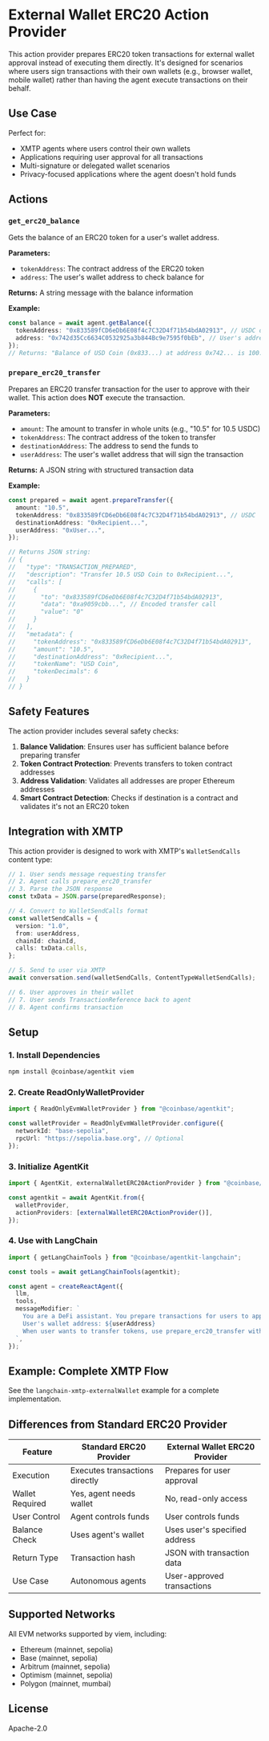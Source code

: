 # External Wallet ERC20 Action Provider

This action provider prepares ERC20 token transactions for external wallet approval instead of executing them directly. It's designed for scenarios where users sign transactions with their own wallets (e.g., browser wallet, mobile wallet) rather than having the agent execute transactions on their behalf.

## Use Case

Perfect for:
- XMTP agents where users control their own wallets
- Applications requiring user approval for all transactions
- Multi-signature or delegated wallet scenarios
- Privacy-focused applications where the agent doesn't hold funds

## Actions

### `get_erc20_balance`

Gets the balance of an ERC20 token for a user's wallet address.

**Parameters:**
- `tokenAddress`: The contract address of the ERC20 token
- `address`: The user's wallet address to check balance for

**Returns:** A string message with the balance information

**Example:**
```typescript
const balance = await agent.getBalance({
  tokenAddress: "0x833589fCD6eDb6E08f4c7C32D4f71b54bdA02913", // USDC on Base
  address: "0x742d35Cc6634C0532925a3b844Bc9e7595f0bEb", // User's address
});
// Returns: "Balance of USD Coin (0x833...) at address 0x742... is 100.5"
```

### `prepare_erc20_transfer`

Prepares an ERC20 transfer transaction for the user to approve with their wallet. This action does **NOT** execute the transaction.

**Parameters:**
- `amount`: The amount to transfer in whole units (e.g., "10.5" for 10.5 USDC)
- `tokenAddress`: The contract address of the token to transfer
- `destinationAddress`: The address to send the funds to
- `userAddress`: The user's wallet address that will sign the transaction

**Returns:** A JSON string with structured transaction data

**Example:**
```typescript
const prepared = await agent.prepareTransfer({
  amount: "10.5",
  tokenAddress: "0x833589fCD6eDb6E08f4c7C32D4f71b54bdA02913", // USDC
  destinationAddress: "0xRecipient...",
  userAddress: "0xUser...",
});

// Returns JSON string:
// {
//   "type": "TRANSACTION_PREPARED",
//   "description": "Transfer 10.5 USD Coin to 0xRecipient...",
//   "calls": [
//     {
//       "to": "0x833589fCD6eDb6E08f4c7C32D4f71b54bdA02913",
//       "data": "0xa9059cbb...", // Encoded transfer call
//       "value": "0"
//     }
//   ],
//   "metadata": {
//     "tokenAddress": "0x833589fCD6eDb6E08f4c7C32D4f71b54bdA02913",
//     "amount": "10.5",
//     "destinationAddress": "0xRecipient...",
//     "tokenName": "USD Coin",
//     "tokenDecimals": 6
//   }
// }
```

## Safety Features

The action provider includes several safety checks:

1. **Balance Validation**: Ensures user has sufficient balance before preparing transfer
2. **Token Contract Protection**: Prevents transfers to token contract addresses
3. **Address Validation**: Validates all addresses are proper Ethereum addresses
4. **Smart Contract Detection**: Checks if destination is a contract and validates it's not an ERC20 token

## Integration with XMTP

This action provider is designed to work with XMTP's `WalletSendCalls` content type:

```typescript
// 1. User sends message requesting transfer
// 2. Agent calls prepare_erc20_transfer
// 3. Parse the JSON response
const txData = JSON.parse(preparedResponse);

// 4. Convert to WalletSendCalls format
const walletSendCalls = {
  version: "1.0",
  from: userAddress,
  chainId: chainId,
  calls: txData.calls,
};

// 5. Send to user via XMTP
await conversation.send(walletSendCalls, ContentTypeWalletSendCalls);

// 6. User approves in their wallet
// 7. User sends TransactionReference back to agent
// 8. Agent confirms transaction
```

## Setup

### 1. Install Dependencies

```bash
npm install @coinbase/agentkit viem
```

### 2. Create ReadOnlyWalletProvider

```typescript
import { ReadOnlyEvmWalletProvider } from "@coinbase/agentkit";

const walletProvider = ReadOnlyEvmWalletProvider.configure({
  networkId: "base-sepolia",
  rpcUrl: "https://sepolia.base.org", // Optional
});
```

### 3. Initialize AgentKit

```typescript
import { AgentKit, externalWalletERC20ActionProvider } from "@coinbase/agentkit";

const agentkit = await AgentKit.from({
  walletProvider,
  actionProviders: [externalWalletERC20ActionProvider()],
});
```

### 4. Use with LangChain

```typescript
import { getLangChainTools } from "@coinbase/agentkit-langchain";

const tools = await getLangChainTools(agentkit);

const agent = createReactAgent({
  llm,
  tools,
  messageModifier: `
    You are a DeFi assistant. You prepare transactions for users to approve.
    User's wallet address: ${userAddress}
    When user wants to transfer tokens, use prepare_erc20_transfer with their address.
  `,
});
```

## Example: Complete XMTP Flow

See the `langchain-xmtp-externalWallet` example for a complete implementation.

## Differences from Standard ERC20 Provider

| Feature | Standard ERC20 Provider | External Wallet ERC20 Provider |
|---------|------------------------|-------------------------------|
| Execution | Executes transactions directly | Prepares for user approval |
| Wallet Required | Yes, agent needs wallet | No, read-only access |
| User Control | Agent controls funds | User controls funds |
| Balance Check | Uses agent's wallet | Uses user's specified address |
| Return Type | Transaction hash | JSON with transaction data |
| Use Case | Autonomous agents | User-approved transactions |

## Supported Networks

All EVM networks supported by viem, including:
- Ethereum (mainnet, sepolia)
- Base (mainnet, sepolia)
- Arbitrum (mainnet, sepolia)
- Optimism (mainnet, sepolia)
- Polygon (mainnet, mumbai)

## License

Apache-2.0


